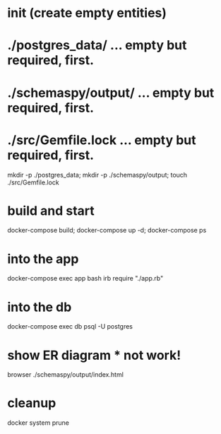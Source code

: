 
# init (create empty entities)
#   ./postgres_data/ ... empty but required, first.
#   ./schemaspy/output/ ... empty but required, first.
#   ./src/Gemfile.lock ... empty but required, first.
mkdir -p ./postgres_data; mkdir -p ./schemaspy/output; touch ./src/Gemfile.lock
# build and start
docker-compose build; docker-compose up -d; docker-compose ps

# into the app
docker-compose exec app bash
irb
require "./app.rb"

# into the db
docker-compose exec db psql -U postgres

# show ER diagram * not work!
browser ./schemaspy/output/index.html

# cleanup
docker system prune

